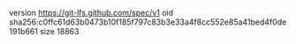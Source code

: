 version https://git-lfs.github.com/spec/v1
oid sha256:c0ffc61d63b0473b10f185f797c83b3e33a4f8cc552e85a41bed4f0de191b661
size 18863
